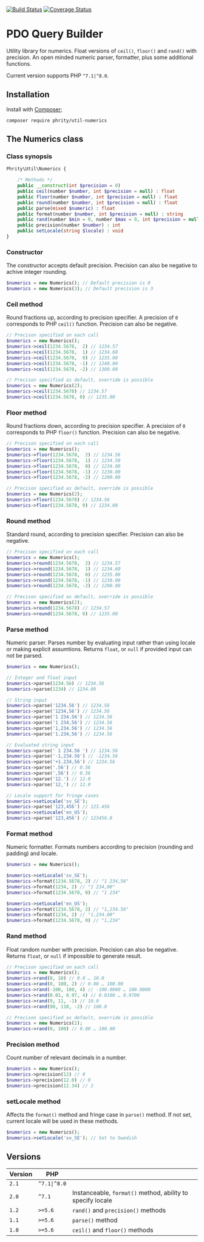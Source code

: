 [![Build Status](https://github.com/sirn-se/phrity-pdo-querybuilder/actions/workflows/acceptance.yml/badge.svg)](https://github.com/sirn-se/phrity-pdo-querybuilder/actions)
[![Coverage Status](https://coveralls.io/repos/github/sirn-se/phrity-pdo-querybuilder/badge.svg?branch=main)](https://coveralls.io/github/sirn-se/phrity-pdo-querybuilder?branch=main)

# PDO Query Builder

Utility library for numerics. Float versions of `ceil()`, `floor()` and `rand()` with precision. An open minded numeric parser, formatter, plus some additional functions.

Current version supports PHP `^7.1|^8.0`.

## Installation

Install with [Composer](https://getcomposer.org/);
```
composer require phrity/util-numerics
```

## The Numerics class

###  Class synopsis

```php
Phrity\Util\Numerics {

    /* Methods */
    public __construct(int $precision = 0)
    public ceil(number $number, int $precision = null) : float
    public floor(number $number, int $precision = null) : float
    public round(number $number, int $precision = null) : float
    public parse(mixed $numeric) : float
    public format(number $number, int $precision = null) : string
    public rand(number $min = 0, number $max = 0, int $precision = null) : float
    public precision(number $number) : int
    public setLocale(string $locale) : void
}
```

### Constructor

The constructor accepts default precision. Precision can also be negative to achive integer rounding.

```php
$numerics = new Numerics(); // Default precision is 0
$numerics = new Numerics(3); // Default precision is 3
```

### Ceil method

Round fractions up, according to precision specifier. A precision of `0` corresponds to PHP `ceil()` function. Precision can also be negative.

```php
// Precison specified on each call
$numerics = new Numerics();
$numerics->ceil(1234.5678,  2) // 1234.57
$numerics->ceil(1234.5678,  1) // 1234.60
$numerics->ceil(1234.5678,  0) // 1235.00
$numerics->ceil(1234.5678, -1) // 1240.00
$numerics->ceil(1234.5678, -2) // 1300.00

// Precison specified as default, override is possible
$numerics = new Numerics(2);
$numerics->ceil(1234.5678) // 1234.57
$numerics->ceil(1234.5678, 0) // 1235.00
```

### Floor method

Round fractions down, according to precision specifier. A precision of `0` corresponds to PHP `floor()` function. Precision can also be negative.

```php
// Precison specified on each call
$numerics = new Numerics();
$numerics->floor(1234.5678,  2) // 1234.56
$numerics->floor(1234.5678,  1) // 1234.50
$numerics->floor(1234.5678,  0) // 1234.00
$numerics->floor(1234.5678, -1) // 1230.00
$numerics->floor(1234.5678, -2) // 1200.00

// Precison specified as default, override is possible
$numerics = new Numerics(2);
$numerics->floor(1234.5678) // 1234.56
$numerics->floor(1234.5678, 0) // 1234.00
```

### Round method

Standard round, according to precision specifier. Precision can also be negative.

```php
// Precison specified on each call
$numerics = new Numerics();
$numerics->round(1234.5678,  2) // 1234.57
$numerics->round(1234.5678,  1) // 1234.60
$numerics->round(1234.5678,  0) // 1235.00
$numerics->round(1234.5678, -1) // 1230.00
$numerics->round(1234.5678, -2) // 1200.00

// Precison specified as default, override is possible
$numerics = new Numerics(2);
$numerics->round(1234.5678) // 1234.57
$numerics->round(1234.5678, 0) // 1235.00
```

### Parse method

Numeric parser. Parses number by evaluating input rather than using locale or making explicit assumtions. Returns `float`, or `null` if provided input can not be parsed.

```php
$numerics = new Numerics();

// Integer and float input
$numerics->parse(1234.56) // 1234.56
$numerics->parse(1234) // 1234.00

// String input
$numerics->parse('1234.56') // 1234.56
$numerics->parse('1234,56') // 1234.56
$numerics->parse('1 234.56') // 1234.56
$numerics->parse('1 234,56') // 1234.56
$numerics->parse('1,234.56') // 1234.56
$numerics->parse('1.234,56') // 1234.56

// Evaluated string input
$numerics->parse(' 1 234.56 ') // 1234.56
$numerics->parse('-1,234.56') // -1234.56
$numerics->parse('+1.234,56') // 1234.56
$numerics->parse('.56') // 0.56
$numerics->parse(',56') // 0.56
$numerics->parse('12.') // 12.0
$numerics->parse('12,') // 12.0

// Locale support for fringe cases
$numerics->setLocale('sv_SE');
$numerics->parse('123,456') // 123.456
$numerics->setLocale('en_US');
$numerics->parse('123,456') // 123456.0
```

### Format method

Numeric formatter. Formats numbers according to precision (rounding and padding) and locale.

```php
$numerics = new Numerics();

$numerics->setLocale('sv_SE');
$numerics->format(1234.5678, 2) // "1 234,56"
$numerics->format(1234, 2) // "1 234,00"
$numerics->format(1234.5678, 0) // "1 234"

$numerics->setLocale('en_US');
$numerics->format(1234.5678, 2) // "1,234.56"
$numerics->format(1234, 2) // "1,234.00"
$numerics->format(1234.5678, 0) // "1,234"
```

### Rand method

Float random number with precision. Precision can also be negative. Returns `float`, or `null` if impossible to generate result.

```php
// Precison specified on each call
$numerics = new Numerics();
$numerics->rand(0, 10) // 0.0 … 10.0
$numerics->rand(0, 100, 2) // 0.00 … 100.00
$numerics->rand(-100, 100, 4) // -100.0000 … 100.0000
$numerics->rand(0.01, 0.97, 4) // 0.0100 … 0.9700
$numerics->rand(9, 11, -1) // 10.0
$numerics->rand(90, 110, -2) // 100.0

// Precison specified as default, override is possible
$numerics = new Numerics(2);
$numerics->rand(0, 100) // 0.00 … 100.00
```

### Precision method

Count number of relevant decimals in a number.

```php
$numerics = new Numerics();
$numerics->precision(12) // 0
$numerics->precision(12.0) // 0
$numerics->precision(12.34) // 2
```

### setLocale method

Affects the `format()` method and fringe case in `parse()` method. If not set, current locale will be used in these methods.

```php
$numerics = new Numerics();
$numerics->setLocale('sv_SE'); // Set to Swedish
```

## Versions

| Version | PHP | |
| --- | --- | --- |
| `2.1` | `^7.1\|^8.0` |  |
| `2.0` | `^7.1` | Instanceable, `format()` method, ability to specify locale |
| `1.2` | `>=5.6` | `rand()` and `precision()` methods |
| `1.1` | `>=5.6` | `parse()` method |
| `1.0` | `>=5.6` | `ceil()` and `floor()` methods |
